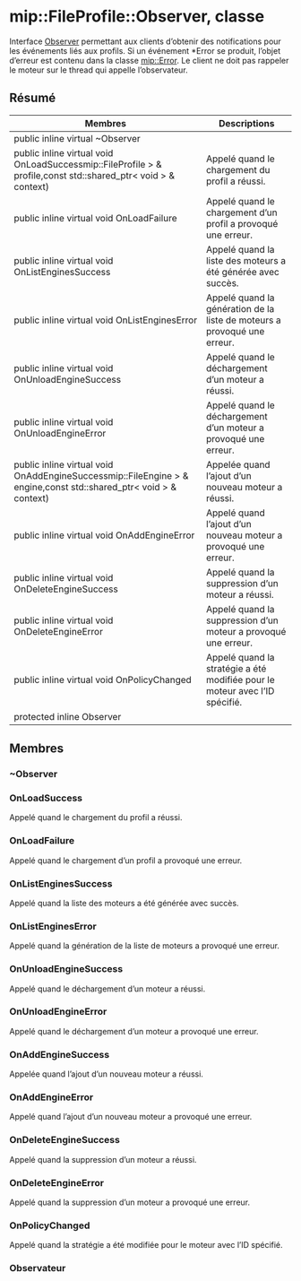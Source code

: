 # <a name="class-mipfileprofileobserver"></a>mip::FileProfile::Observer, classe 
Interface [Observer](#classmip_1_1_file_profile_1_1_observer) permettant aux clients d’obtenir des notifications pour les événements liés aux profils.
Si un événement *Error se produit, l’objet d’erreur est contenu dans la classe [mip::Error](#classmip_1_1_error). Le client ne doit pas rappeler le moteur sur le thread qui appelle l’observateur.
## <a name="summary"></a>Résumé
 Membres                        | Descriptions                                
--------------------------------|---------------------------------------------
public inline virtual  ~Observer | 
public inline virtual void OnLoadSuccessmip::FileProfile > & profile,const std::shared_ptr< void > & context) | Appelé quand le chargement du profil a réussi.
public inline virtual void OnLoadFailure | Appelé quand le chargement d’un profil a provoqué une erreur.
public inline virtual void OnListEnginesSuccess | Appelé quand la liste des moteurs a été générée avec succès.
public inline virtual void OnListEnginesError | Appelé quand la génération de la liste de moteurs a provoqué une erreur.
public inline virtual void OnUnloadEngineSuccess | Appelé quand le déchargement d’un moteur a réussi.
public inline virtual void OnUnloadEngineError | Appelé quand le déchargement d’un moteur a provoqué une erreur.
public inline virtual void OnAddEngineSuccessmip::FileEngine > & engine,const std::shared_ptr< void > & context) | Appelée quand l’ajout d’un nouveau moteur a réussi.
public inline virtual void OnAddEngineError | Appelé quand l’ajout d’un nouveau moteur a provoqué une erreur.
public inline virtual void OnDeleteEngineSuccess | Appelé quand la suppression d’un moteur a réussi.
public inline virtual void OnDeleteEngineError | Appelé quand la suppression d’un moteur a provoqué une erreur.
public inline virtual void OnPolicyChanged | Appelé quand la stratégie a été modifiée pour le moteur avec l’ID spécifié.
protected inline  Observer | 
## <a name="members"></a>Membres
### <a name="observer"></a>~Observer
### <a name="onloadsuccess"></a>OnLoadSuccess
Appelé quand le chargement du profil a réussi.
### <a name="onloadfailure"></a>OnLoadFailure
Appelé quand le chargement d’un profil a provoqué une erreur.
### <a name="onlistenginessuccess"></a>OnListEnginesSuccess
Appelé quand la liste des moteurs a été générée avec succès.
### <a name="onlistengineserror"></a>OnListEnginesError
Appelé quand la génération de la liste de moteurs a provoqué une erreur.
### <a name="onunloadenginesuccess"></a>OnUnloadEngineSuccess
Appelé quand le déchargement d’un moteur a réussi.
### <a name="onunloadengineerror"></a>OnUnloadEngineError
Appelé quand le déchargement d’un moteur a provoqué une erreur.
### <a name="onaddenginesuccess"></a>OnAddEngineSuccess
Appelée quand l’ajout d’un nouveau moteur a réussi.
### <a name="onaddengineerror"></a>OnAddEngineError
Appelé quand l’ajout d’un nouveau moteur a provoqué une erreur.
### <a name="ondeleteenginesuccess"></a>OnDeleteEngineSuccess
Appelé quand la suppression d’un moteur a réussi.
### <a name="ondeleteengineerror"></a>OnDeleteEngineError
Appelé quand la suppression d’un moteur a provoqué une erreur.
### <a name="onpolicychanged"></a>OnPolicyChanged
Appelé quand la stratégie a été modifiée pour le moteur avec l’ID spécifié.
### <a name="observer"></a>Observateur